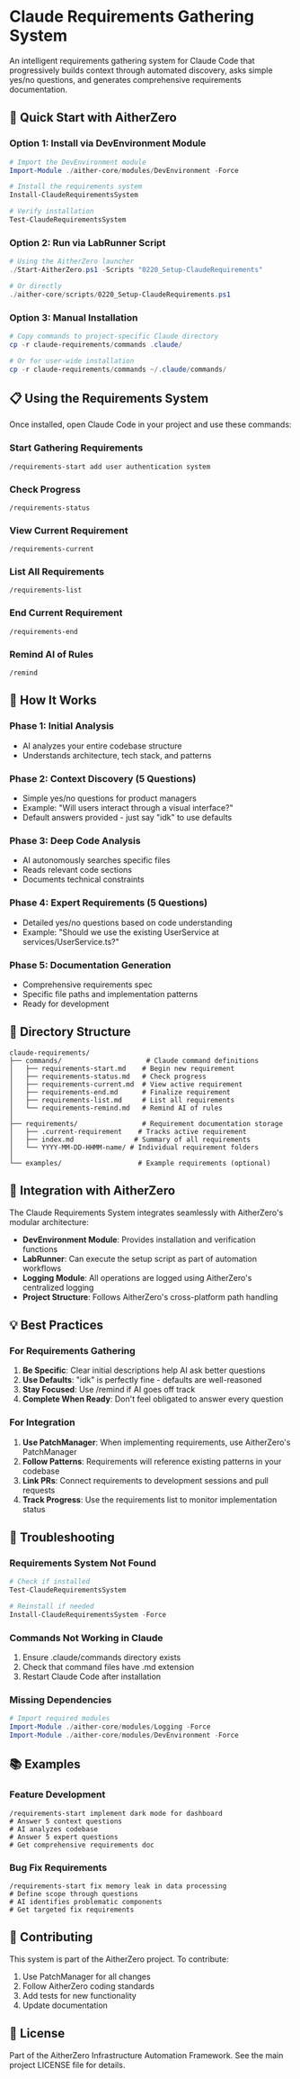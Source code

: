 # Claude Requirements Gathering System

An intelligent requirements gathering system for Claude Code that progressively builds context through automated discovery, asks simple yes/no questions, and generates comprehensive requirements documentation.

## 🚀 Quick Start with AitherZero

### Option 1: Install via DevEnvironment Module

```powershell
# Import the DevEnvironment module
Import-Module ./aither-core/modules/DevEnvironment -Force

# Install the requirements system
Install-ClaudeRequirementsSystem

# Verify installation
Test-ClaudeRequirementsSystem
```

### Option 2: Run via LabRunner Script

```powershell
# Using the AitherZero launcher
./Start-AitherZero.ps1 -Scripts "0220_Setup-ClaudeRequirements"

# Or directly
./aither-core/scripts/0220_Setup-ClaudeRequirements.ps1
```

### Option 3: Manual Installation

```powershell
# Copy commands to project-specific Claude directory
cp -r claude-requirements/commands .claude/

# Or for user-wide installation
cp -r claude-requirements/commands ~/.claude/commands/
```

## 📋 Using the Requirements System

Once installed, open Claude Code in your project and use these commands:

### Start Gathering Requirements
```
/requirements-start add user authentication system
```

### Check Progress
```
/requirements-status
```

### View Current Requirement
```
/requirements-current
```

### List All Requirements
```
/requirements-list
```

### End Current Requirement
```
/requirements-end
```

### Remind AI of Rules
```
/remind
```

## 🔄 How It Works

### Phase 1: Initial Analysis
- AI analyzes your entire codebase structure
- Understands architecture, tech stack, and patterns

### Phase 2: Context Discovery (5 Questions)
- Simple yes/no questions for product managers
- Example: "Will users interact through a visual interface?"
- Default answers provided - just say "idk" to use defaults

### Phase 3: Deep Code Analysis
- AI autonomously searches specific files
- Reads relevant code sections
- Documents technical constraints

### Phase 4: Expert Requirements (5 Questions)
- Detailed yes/no questions based on code understanding
- Example: "Should we use the existing UserService at services/UserService.ts?"

### Phase 5: Documentation Generation
- Comprehensive requirements spec
- Specific file paths and implementation patterns
- Ready for development

## 📁 Directory Structure

```
claude-requirements/
├── commands/                     # Claude command definitions
│   ├── requirements-start.md    # Begin new requirement
│   ├── requirements-status.md   # Check progress
│   ├── requirements-current.md  # View active requirement
│   ├── requirements-end.md      # Finalize requirement
│   ├── requirements-list.md     # List all requirements
│   └── requirements-remind.md   # Remind AI of rules
│
├── requirements/                # Requirement documentation storage
│   ├── .current-requirement    # Tracks active requirement
│   ├── index.md               # Summary of all requirements
│   └── YYYY-MM-DD-HHMM-name/ # Individual requirement folders
│
└── examples/                   # Example requirements (optional)
```

## 🎯 Integration with AitherZero

The Claude Requirements System integrates seamlessly with AitherZero's modular architecture:

- **DevEnvironment Module**: Provides installation and verification functions
- **LabRunner**: Can execute the setup script as part of automation workflows
- **Logging Module**: All operations are logged using AitherZero's centralized logging
- **Project Structure**: Follows AitherZero's cross-platform path handling

## 💡 Best Practices

### For Requirements Gathering
1. **Be Specific**: Clear initial descriptions help AI ask better questions
2. **Use Defaults**: "idk" is perfectly fine - defaults are well-reasoned
3. **Stay Focused**: Use /remind if AI goes off track
4. **Complete When Ready**: Don't feel obligated to answer every question

### For Integration
1. **Use PatchManager**: When implementing requirements, use AitherZero's PatchManager
2. **Follow Patterns**: Requirements will reference existing patterns in your codebase
3. **Link PRs**: Connect requirements to development sessions and pull requests
4. **Track Progress**: Use the requirements list to monitor implementation status

## 🔧 Troubleshooting

### Requirements System Not Found
```powershell
# Check if installed
Test-ClaudeRequirementsSystem

# Reinstall if needed
Install-ClaudeRequirementsSystem -Force
```

### Commands Not Working in Claude
1. Ensure .claude/commands directory exists
2. Check that command files have .md extension
3. Restart Claude Code after installation

### Missing Dependencies
```powershell
# Import required modules
Import-Module ./aither-core/modules/Logging -Force
Import-Module ./aither-core/modules/DevEnvironment -Force
```

## 📚 Examples

### Feature Development
```
/requirements-start implement dark mode for dashboard
# Answer 5 context questions
# AI analyzes codebase
# Answer 5 expert questions
# Get comprehensive requirements doc
```

### Bug Fix Requirements
```
/requirements-start fix memory leak in data processing
# Define scope through questions
# AI identifies problematic components
# Get targeted fix requirements
```

## 🤝 Contributing

This system is part of the AitherZero project. To contribute:

1. Use PatchManager for all changes
2. Follow AitherZero coding standards
3. Add tests for new functionality
4. Update documentation

## 📄 License

Part of the AitherZero Infrastructure Automation Framework.
See the main project LICENSE file for details.